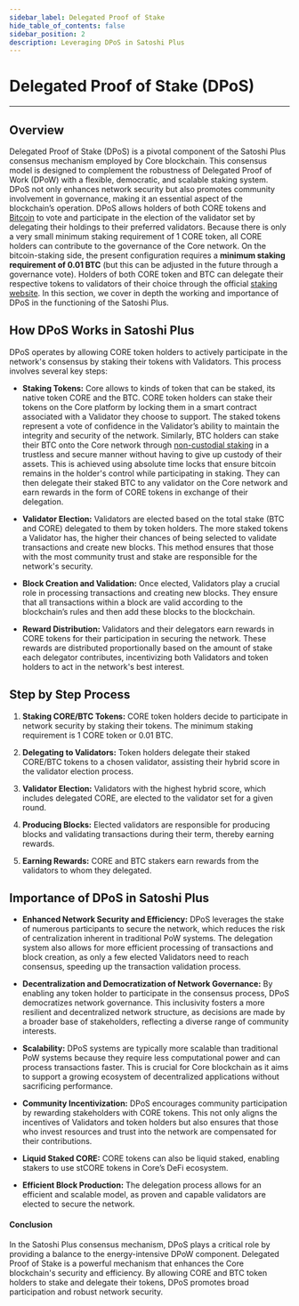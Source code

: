 ```yaml
---
sidebar_label: Delegated Proof of Stake
hide_table_of_contents: false
sidebar_position: 2
description: Leveraging DPoS in Satoshi Plus
---
```


# Delegated Proof of Stake (DPoS)

---

## Overview

Delegated Proof of Stake (DPoS) is a pivotal component of the Satoshi Plus consensus mechanism employed by Core blockchain. This consensus model is designed to complement the robustness of Delegated Proof of Work (DPoW) with a flexible, democratic, and scalable staking system. DPoS not only enhances network security but also promotes community involvement in governance, making it an essential aspect of the blockchain’s operation.
DPoS allows holders of both CORE tokens and [Bitcoin](../../products/btc-staking/overview.md) to vote and participate in the election of the validator set by delegating their holdings to their preferred validators. Because there is only a very small minimum staking requirement of 1 CORE token, all CORE holders can contribute to the governance of the Core network. On the bitcoin-staking side, the present configuration requires a **minimum staking requirement of 0.01 BTC** (but this can be adjusted in the future through a governance vote). Holders of both CORE token and BTC can delegate their respective tokens to validators of their choice through the official [staking website](https://stake.coredao.org/). In this section, we cover in depth the working and importance of DPoS in the functioning of the Satoshi Plus.

## How DPoS Works in Satoshi Plus

DPoS operates by allowing CORE token holders to actively participate in the network's consensus by staking their tokens with Validators. This process involves several key steps:

- **Staking Tokens:** Core allows to kinds of token that can be staked, its native token CORE and the BTC. CORE token holders can stake their tokens on the Core platform by locking them in a smart contract associated with a Validator they choose to support. The staked tokens represent a vote of confidence in the Validator’s ability to maintain the integrity and security of the network. Similarly, BTC holders can stake their BTC onto the Core network through [non-custodial staking](../../products/btc-staking/overview.md) in a trustless and secure manner without having to give up custody of their assets. This is achieved using absolute time locks that ensure bitcoin remains in the holder's control while participating in staking. They can then delegate their staked BTC to any validator on the Core network and earn rewards in the form of CORE tokens in exchange of their delegation.

- **Validator Election:** Validators are elected based on the total stake (BTC and CORE) delegated to them by token holders. The more staked tokens a Validator has, the higher their chances of being selected to validate transactions and create new blocks. This method ensures that those with the most community trust and stake are responsible for the network's security.

- **Block Creation and Validation:** Once elected, Validators play a crucial role in processing transactions and creating new blocks. They ensure that all transactions within a block are valid according to the blockchain’s rules and then add these blocks to the blockchain.

- **Reward Distribution:** Validators and their delegators earn rewards in CORE tokens for their participation in securing the network. These rewards are distributed proportionally based on the amount of stake each delegator contributes, incentivizing both Validators and token holders to act in the network's best interest.

## Step by Step Process

1. **Staking CORE/BTC Tokens:** CORE token holders decide to participate in network security by staking their tokens. The minimum staking requirement is 1 CORE token or 0.01 BTC.

2. **Delegating to Validators:** Token holders delegate their staked CORE/BTC tokens to a chosen validator, assisting their hybrid score in the validator election process.

3. **Validator Election:** Validators with the highest hybrid score, which includes delegated CORE, are elected to the validator set for a given round.

4. **Producing Blocks:** Elected validators are responsible for producing blocks and validating transactions during their term, thereby earning rewards.

5. **Earning Rewards:** CORE and BTC stakers earn rewards from the validators to whom they delegated.

## Importance of DPoS in Satoshi Plus

- **Enhanced Network Security and Efficiency:** DPoS leverages the stake of numerous participants to secure the network, which reduces the risk of centralization inherent in traditional PoW systems. The delegation system also allows for more efficient processing of transactions and block creation, as only a few elected Validators need to reach consensus, speeding up the transaction validation process.

- **Decentralization and Democratization of Network Governance:** By enabling any token holder to participate in the consensus process, DPoS democratizes network governance. This inclusivity fosters a more resilient and decentralized network structure, as decisions are made by a broader base of stakeholders, reflecting a diverse range of community interests.

- **Scalability:** DPoS systems are typically more scalable than traditional PoW systems because they require less computational power and can process transactions faster. This is crucial for Core blockchain as it aims to support a growing ecosystem of decentralized applications without sacrificing performance.

- **Community Incentivization:** DPoS encourages community participation by rewarding stakeholders with CORE tokens. This not only aligns the incentives of Validators and token holders but also ensures that those who invest resources and trust into the network are compensated for their contributions.

- **Liquid Staked CORE:** CORE tokens can also be liquid staked, enabling stakers to use stCORE tokens in Core’s DeFi ecosystem.

- **Efficient Block Production:** The delegation process allows for an efficient and scalable model, as proven and capable validators are elected to secure the network.

#### **Conclusion**

In the Satoshi Plus consensus mechanism, DPoS plays a critical role by providing a balance to the energy-intensive DPoW component. Delegated Proof of Stake is a powerful mechanism that enhances the Core blockchain's security and efficiency. By allowing CORE and BTC token holders to stake and delegate their tokens, DPoS promotes broad participation and robust network security.
